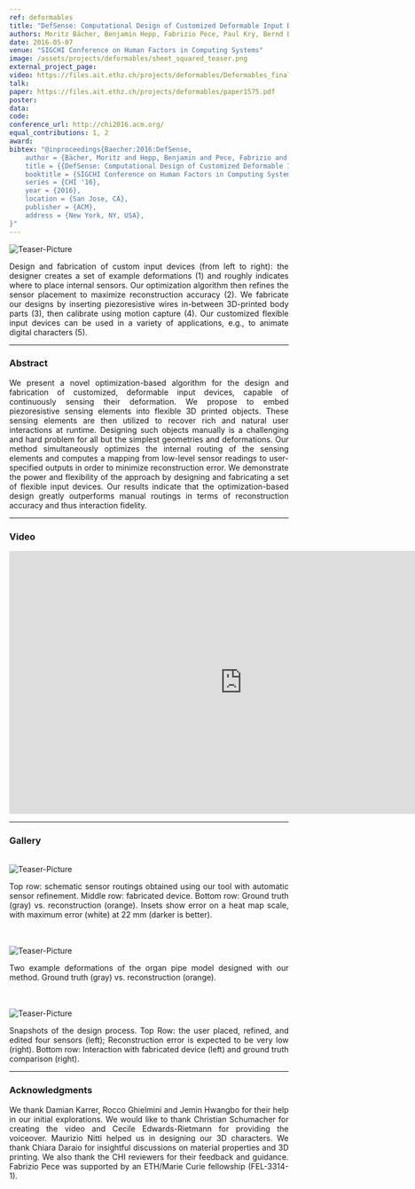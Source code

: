 ```yaml
---
ref: deformables
title: "DefSense: Computational Design of Customized Deformable Input Devices"
authors: Moritz Bächer, Benjamin Hepp, Fabrizio Pece, Paul Kry, Bernd Bickel, Bernhard Thomaszewski, Otmar Hilliges
date: 2016-05-07
venue: "SIGCHI Conference on Human Factors in Computing Systems"
image: /assets/projects/deformables/sheet_squared_teaser.png
external_project_page: 
video: https://files.ait.ethz.ch/projects/deformables/Deformables_final.mp4
talk: 
paper: https://files.ait.ethz.ch/projects/deformables/paper1575.pdf
poster: 
data: 
code: 
conference_url: http://chi2016.acm.org/
equal_contributions: 1, 2
award: 
bibtex: "@inproceedings{Baecher:2016:DefSense,
	author = {Bächer, Moritz and Hepp, Benjamin and Pece, Fabrizio and Kry, Paul G. and Bickel, Bernd and Thomaszewski, Bernhard and Hilliges, Otmar },
	title = {{DefSense: Computational Design of Customized Deformable Input Devices}},
	booktitle = {SIGCHI Conference on Human Factors in Computing Systems},
	series = {CHI '16},
	year = {2016},
	location = {San Jose, CA},
	publisher = {ACM},
	address = {New York, NY, USA},
}"
---
```


<img class="fullcol" src="/assets/projects/deformables/teaser.png" alt="Teaser-Picture" />

<p align="justify">
    <span class="figurecap"> 
        Design and fabrication of custom input devices (from left to right): the designer creates a set of example deformations (1) and roughly indicates 
        where to place internal sensors. Our optimization algorithm then refines the sensor placement to maximize reconstruction accuracy (2). We fabricate 
        our designs by inserting piezoresistive wires in-between 3D-printed body parts (3), then calibrate using motion capture (4). Our customized flexible 
        input devices can be used in a variety of applications, e.g., to animate digital characters (5).
    </span>
</p>
<hr />
        

<h3>Abstract</h3>
<p align="justify">
    We present a novel optimization-based algorithm for the design and fabrication of customized, deformable input devices, capable of continuously sensing their deformation. 
    We propose to embed piezoresistive sensing elements into flexible 3D printed objects. 
    These sensing elements are then utilized to recover rich and natural user interactions at runtime. 
    Designing such objects manually is a challenging and hard problem for all but the simplest geometries and deformations. 
    Our method simultaneously optimizes the internal routing of the sensing elements and computes a mapping from low-level sensor readings to user-specified outputs in order to minimize reconstruction error. 
    We demonstrate the power and flexibility of the approach by designing and fabricating a set of flexible input devices. 
    Our results indicate that the optimization-based design greatly outperforms manual routings in terms of reconstruction accuracy and thus interaction fidelity.
</p>
<hr />
    


<h3>Video</h3>
<div class="video" align="center">
   <iframe width="840" height="474" src="https://www.youtube.com/embed/g0U8Uk3aOgY" frameborder="0" allowfullscreen></iframe>
</div>
<hr />




<h3>Gallery</h3>
<br/>
<img class="halfcol" src="/assets/projects/deformables/bar_small.png" alt="Teaser-Picture" />
<p align="justify">
    <span class="figurecap"> 
        Top row: schematic sensor routings obtained using our tool with automatic sensor refinement. 
        Middle row: fabricated device.
        Bottom row: Ground truth (gray) vs. reconstruction (orange). Insets show error on a heat map scale, with maximum error (white) at 22 mm (darker is better).
    </span>
</p>
<br/><br/>

<img class="halfcol" src="/assets/projects/deformables/organ_stacked_small.png" alt="Teaser-Picture" />
<p align="justify">
    <span class="figurecap"> 
        Two example deformations of the organ pipe model designed with our method. Ground truth (gray) vs. reconstruction (orange).
    </span>
</p>


<br/><br/>
<img class="fullcol" src="/assets/projects/deformables/sheet_squared_small.png" alt="Teaser-Picture" />
<p align="justify">
    <span class="figurecap"> 
        Snapshots of the design process. Top Row: the user placed, refined, 
        and edited four sensors (left); Reconstruction error is expected to be very low (right). Bottom row: Interaction 
        with fabricated device (left) and ground truth comparison (right).
    </span>
</p>
<hr />
    


<!-- This section is optional 
<div class="fullcol">
    <h3>external links</h3>
    <p align="justify">
        <ul class="linklist">
        <li class="a-ext"><a target="_blank" title="link1" href="your_link_here">Your link here</a></li>
    </ul>
    </p>
    <hr />
    <br/> 
    <br/>
</div> 
-->

<h3>Acknowledgments</h3>
<p align="justify">
    We thank Damian Karrer, Rocco Ghielmini and Jemin Hwangbo for their help in our initial explorations. 
    We would like to thank Christian Schumacher for creating the video and Cecile Edwards-Rietmann for providing the voiceover. 
    Maurizio Nitti helped us in designing our 3D characters. 
    We thank Chiara Daraio for insightful discussions on material properties and 3D printing. 
    We also thank the CHI reviewers for their feedback and guidance. 
    Fabrizio Pece  was supported by an ETH/Marie Curie fellowship (FEL-3314-1).
</p>
